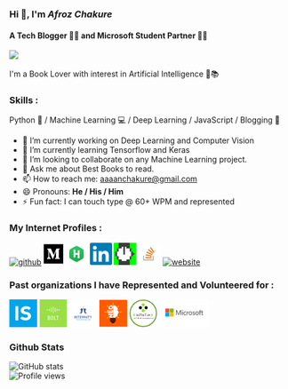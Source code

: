 <!--
**afrozchakure/afrozchakure** is a ✨ _special_ ✨ repository because its `README.md` (this file) appears on your GitHub profile.

Here are some ideas to get you started:

- 🔭 I’m currently working on ...
- 🌱 I’m currently learning ...
- 👯 I’m looking to collaborate on ...
- 🤔 I’m looking for help with ...
- 💬 Ask me about ...
- 📫 How to reach me: ...
- 😄 Pronouns: ...
- ⚡ Fun fact: ...
-->

### Hi 👋, I'm _Afroz Chakure_
#### __A Tech Blogger 👨‍💻 and Microsoft Student Partner 👨‍🎓__
  
<img src='https://media.giphy.com/media/ReUjqxdjwCeM2lSRq1/giphy.gif' width = '600px'>


I'm a Book Lover with interest in Artificial Intelligence 🤖📚

### **Skills :**  
Python 🐍 / Machine Learning 💻 / Deep Learning / JavaScript / Blogging 💖

- 🔭 I’m currently working on Deep Learning and Computer Vision 
- 🌱 I’m currently learning Tensorflow and Keras 
- 👯 I’m looking to collaborate on any Machine Learning project. 
- 💬 Ask me about Best Books to read.  
- 📫 How to reach me: aaaanchakure@gmail.com 
- 😄 Pronouns: **He / His / Him** 
- ⚡ Fun fact: I can touch type @ 60+ WPM and represented 

### **My Internet Profiles :**   
[<img src='https://cdn.jsdelivr.net/npm/simple-icons@3.0.1/icons/github.svg' alt='github' height='40'>](https://github.com/afrozchakure) [<img src='logos/medium-brands.svg' alt='medium' height='40'>](https://medium.com/@aaaanchakure) [<img src='logos/hackerrank.png' alt='hackerrank' height='40'>](https://www.hackerrank.com/aaaanchakure)
[<img src='logos/linkedin.jpg' alt='linkedin' height='40'>](https://www.linkedin.com/in/https://www.linkedin.com/in/afroz-chakure-489780168//)  [<img src ='logos/hackernoon.jpeg' height='40'>]()  [<img src='logos/stackoverflow.png' alt='stackoverflow' height='40'>](https://stackoverflow.com/users/https://stackoverflow.com/users/10404589/afroz-chakure)  [<img src='https://cdn.jsdelivr.net/npm/simple-icons@3.0.1/icons/icloud.svg' alt='website' height='40'>](afrozchakure.github.io)  

### **Past organizations I have Represented and Volunteered for :**
[<img src='logos/internshala.jpeg' alt='Internshala' height='50'>](https://www.linkedin.com/in/afroz-chakure-489780168/detail/treasury/position:1506416247/?entityUrn=urn%3Ali%3Afsd_profileTreasuryMedia%3A(ACoAACf7HqkBEAvG28MLcLHRKqzj4XfAsTRDVIU%2C1586503193371)&section=position%3A1506416247&treasuryCount=3) [<img src='logos/boltiot.jpeg' alt='Bolt IoT' height='50'>](https://www.linkedin.com/in/afroz-chakure-489780168/detail/treasury/position:1514135452/?entityUrn=urn%3Ali%3Afsd_profileTreasuryMedia%3A(ACoAACf7HqkBEAvG28MLcLHRKqzj4XfAsTRDVIU%2C1586503341495)&section=position%3A1514135452&treasuryCount=2) [<img src='logos/internityfoundation.png' alt='Internity Foundation' height='50'>](https://www.linkedin.com/in/afroz-chakure-489780168/detail/treasury/position:1472338911/?entityUrn=urn%3Ali%3Afsd_profileTreasuryMedia%3A(ACoAACf7HqkBEAvG28MLcLHRKqzj4XfAsTRDVIU%2C1566712827160)&section=position%3A1472338911&treasuryCount=3)
[<img src='logos/NEO.png' alt='National Engineering Olympiad Foundation' height='50'>](https://www.linkedin.com/in/afroz-chakure-489780168/detail/treasury/position:1595741865/?entityUrn=urn%3Ali%3Afsd_profileTreasuryMedia%3A(ACoAACf7HqkBEAvG28MLcLHRKqzj4XfAsTRDVIU%2C1587307831340)&section=position%3A1595741865&treasuryCount=2)  [<img src='logos/iotiot.png' alt='IoTIoT' height='50'>](https://www.linkedin.com/in/afroz-chakure-489780168/detail/treasury/position:1584257400/?entityUrn=urn%3Ali%3Afsd_profileTreasuryMedia%3A(ACoAACf7HqkBEAvG28MLcLHRKqzj4XfAsTRDVIU%2C1589202533006)&section=position%3A1584257400&treasuryCount=5)  [<img src='logos/microsoft.jpg' alt='Microsoft' height='50'>](https://www.linkedin.com/in/afroz-chakure-489780168/detail/treasury/position:1617256397/?entityUrn=urn%3Ali%3Afsd_profileTreasuryMedia%3A(ACoAACf7HqkBEAvG28MLcLHRKqzj4XfAsTRDVIU%2C1588819842230)&section=position%3A1617256397&treasuryCount=1)  

### **Github Stats**

![GitHub stats](https://github-readme-stats.vercel.app/api?username=afrozchakure&show_icons=true)    
![Profile views](https://gpvc.arturio.dev/afrozchakure)